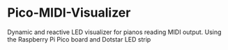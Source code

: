 # Pico-MIDI-Visualizer

Dynamic and reactive LED visualizer for pianos reading MIDI output. Using the Raspberry Pi Pico board and Dotstar LED strip
